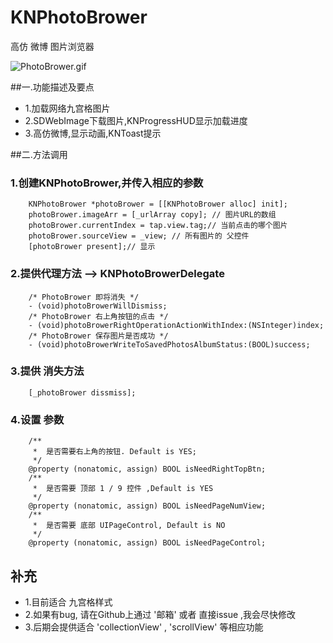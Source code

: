 # KNPhotoBrower
高仿 微博 图片浏览器

![PhotoBrower.gif](http://upload-images.jianshu.io/upload_images/1693073-8cf30c5feff18027.gif?imageMogr2/auto-orient/strip)

##一.功能描述及要点
* 1.加载网络九宫格图片
* 2.SDWebImage下载图片,KNProgressHUD显示加载进度
* 3.高仿微博,显示动画,KNToast提示

##二.方法调用
### 1.创建KNPhotoBrower,并传入相应的参数
```
	KNPhotoBrower *photoBrower = [[KNPhotoBrower alloc] init];
    photoBrower.imageArr = [_urlArray copy]; // 图片URL的数组
    photoBrower.currentIndex = tap.view.tag;// 当前点击的哪个图片
    photoBrower.sourceView = _view; // 所有图片的 父控件
    [photoBrower present];// 显示
```
### 2.提供代理方法 --> KNPhotoBrowerDelegate
```
	/* PhotoBrower 即将消失 */
	- (void)photoBrowerWillDismiss;
	/* PhotoBrower 右上角按钮的点击 */
	- (void)photoBrowerRightOperationActionWithIndex:(NSInteger)index;
	/* PhotoBrower 保存图片是否成功 */
	- (void)photoBrowerWriteToSavedPhotosAlbumStatus:(BOOL)success;

```
### 3.提供 消失方法
```
	[_photoBrower dissmiss];
```

### 4.设置 参数
```
	/**
	 *  是否需要右上角的按钮. Default is YES;
	 */
	@property (nonatomic, assign) BOOL isNeedRightTopBtn;
	/**
	 *  是否需要 顶部 1 / 9 控件 ,Default is YES
	 */
	@property (nonatomic, assign) BOOL isNeedPageNumView;
	/**
	 *  是否需要 底部 UIPageControl, Default is NO
	 */
	@property (nonatomic, assign) BOOL isNeedPageControl;
```

## 补充
* 1.目前适合 九宫格样式
* 2.如果有bug, 请在Github上通过 '邮箱' 或者 直接issue ,我会尽快修改
* 3.后期会提供适合 'collectionView' , 'scrollView' 等相应功能
